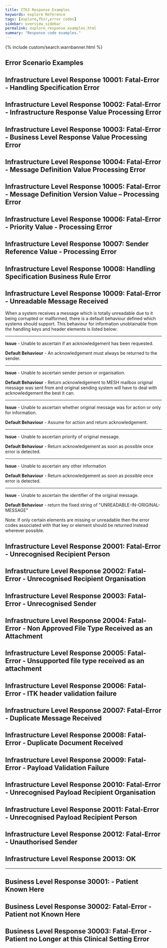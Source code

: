 ```yaml
---
title: ITK3 Response Examples
keywords: explore Reference
tags: [explore,fhir,error codes]
sidebar: overview_sidebar
permalink: explore_response_examples.html
summary: "Response code examples."
---
```


{% include custom/search.warnbanner.html %}

## Error Scenario Examples ##

## Infrastructure Level Response 10001: Fatal-Error - Handling Specification Error ##

<script src="https://gist.github.com/IOPS-DEV/ae61ef54e2827502cf382e3a6e19a986.js"></script>

## Infrastructure Level Response 10002: Fatal-Error - Infrastructure Response Value Processing Error ##

<script src="https://gist.github.com/IOPS-DEV/313aeb38232f92aacdbabf235f24b0af.js"></script>

## Infrastructure Level Response 10003: Fatal-Error - Business Level Response Value Processing Error ##

<script src="https://gist.github.com/IOPS-DEV/66b215872b5c4b9f125904b86add2a13.js"></script>

## Infrastructure Level Response 10004: Fatal-Error - Message Definition Value Processing Error ##

<script src="https://gist.github.com/IOPS-DEV/65c1971379ca58788d57caecccb64ab4.js"></script>

## Infrastructure Level Response 10005: Fatal-Error - Message Definition Version Value – Processing Error ##

<script src="https://gist.github.com/IOPS-DEV/1af0659abda0358f2fc1da5e48c32aaa.js"></script>

## Infrastructure Level Response 10006: Fatal-Error - Priority Value - Processing Error ##

<script src="https://gist.github.com/IOPS-DEV/8d97f3f8f10863669f22b913b5427ad4.js"></script>

## Infrastructure Level Response 10007: Sender Reference Value - Processing Error ##

<script src="https://gist.github.com/IOPS-DEV/442295632e65283c9bc93277f724f4ba.js"></script>

## Infrastructure Level Response 10008: Handling Specification Business Rule Error ##

<script src="https://gist.github.com/IOPS-DEV/92be67019cff622998091ea3510e1987.js"></script>

## Infrastructure Level Response 10009: Fatal-Error - Unreadable Message Received ##

When a system receives a message which is totally unreadable due to it being corrupted or malformed, there is a default behaviour defined which systems should support. This behaviour for information unobtainable from the handling keys and header elements is listed below:

----------

**Issue** - Unable to ascertain if an acknowledgement has been requested.

**Default Behaviour** - An acknowledgement must always be returned to the sender.

----------

**Issue** - Unable to ascertain sender person or organisation.

**Default Behaviour** - Return acknowledgement to MESH mailbox original message was sent from and original sending system will have to deal with acknowledgement the best it can. 

----------

**Issue** - Unable to ascertain whether original message was for action or only for information.

**Default Behaviour** - Assume for action and return acknowledgement.

----------

**Issue** - Unable to ascertain priority of original message.

**Default Behaviour** - Return acknowledgement as soon as possible once error is detected. 

----------

**Issue** - Unable to ascertain any other information

**Default Behaviour** - Return acknowledgement as soon as possible once error is detected. 

----------

**Issue** - Unable to ascertain the identifier of the original message.

**Default Behaviour** - return the fixed string of "UNREADABLE-IN-ORIGINAL-MESSAGE"

Note: If only certain elements are missing or unreadable then the error codes associated with that key or element should be returned instead wherever possible.

<script src="https://gist.github.com/IOPS-DEV/88e98b35e38e00d6f9f4f2ed0f898137.js"></script>


## Infrastructure Level Response 20001: Fatal-Error - Unrecognised Recipient Person ##

<script src="https://gist.github.com/IOPS-DEV/a50afeaaa7cfeb3e14bf91ae20821590.js"></script>

## Infrastructure Level Response 20002: Fatal-Error - Unrecognised Recipient Organisation ##

<script src="https://gist.github.com/IOPS-DEV/be0aff85266ea704133490609f3d72c4.js"></script>

## Infrastructure Level Response 20003: Fatal-Error - Unrecognised Sender ##

<script src="https://gist.github.com/IOPS-DEV/ff8cab7b593fba2f668724b5106bf984.js"></script>

## Infrastructure Level Response 20004: Fatal-Error - Non Approved File Type Received as an Attachment ##

<script src="https://gist.github.com/IOPS-DEV/4a85440beba40460110e1ad6511e79ea.js"></script>

## Infrastructure Level Response 20005: Fatal-Error - Unsupported file type received as an attachment ##

<script src="https://gist.github.com/IOPS-DEV/a8333d0f1891db50b636a0eed744aedf.js"></script>

## Infrastructure Level Response 20006: Fatal-Error - ITK header validation failure ##

<script src="https://gist.github.com/IOPS-DEV/c9d8f3c6604bd9fb930726a3678c8b15.js"></script>

## Infrastructure Level Response 20007: Fatal-Error - Duplicate Message Received ##

<script src="https://gist.github.com/IOPS-DEV/30971d3a9dc414caea8db1b0dd339f7d.js"></script>

## Infrastructure Level Response 20008: Fatal-Error - Duplicate Document Received ##

<script src="https://gist.github.com/IOPS-DEV/c87f2fc1d4aa11f4c9edf69e7873ece5.js"></script>

## Infrastructure Level Response 20009: Fatal-Error - Payload Validation Failure ##

<script src="https://gist.github.com/IOPS-DEV/e383f75a43e258adfc2bd20b93ef4bc1.js"></script>

## Infrastructure Level Response 20010: Fatal-Error - Unrecognised Payload Recipient Organisation ##

<script src="https://gist.github.com/IOPS-DEV/035cd398b95719b3f133f5bd4bf7186e.js"></script>

## Infrastructure Level Response 20011: Fatal-Error - Unrecognised Payload Recipient Person ##

<script src="https://gist.github.com/IOPS-DEV/7773b458b80a1a9ff2c649e84ddd23fb.js"></script>

## Infrastructure Level Response 20012: Fatal-Error - Unauthorised Sender ##

<script src="https://gist.github.com/IOPS-DEV/8a0090e678251e23b5ecfb78d851149f.js"></script>

## Infrastructure Level Response 20013: OK ##

<script src="https://gist.github.com/IOPS-DEV/56fdf8105c60efa5811342a924ffe0fc.js"></script>

----------

## Business Level Response 30001:  - Patient Known Here ##

<script src="https://gist.github.com/IOPS-DEV/402cb8cfa1c134efb7f8b2cbd24f83af.js"></script>

## Business Level Response 30002: Fatal-Error - Patient not Known Here ##

<script src="https://gist.github.com/IOPS-DEV/bb187a8ff421bfb5b39a9d3abf1811fa.js"></script>

## Business Level Response 30003: Fatal-Error - Patient no Longer at this Clinical Setting Error ##

<script src="https://gist.github.com/IOPS-DEV/cf7eed45cfcf6523b3c40d7cb21f1612.js"></script>
